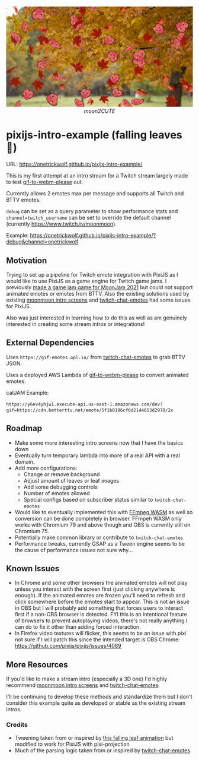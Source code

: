 <p align="center">
    <img src=".github/pixijs-intro-example.jpg">
    <br>
    <i>moon2CUTE</i>
</p>

# pixijs-intro-example (falling leaves 🍂)

URL: https://onetrickwolf.github.io/pixijs-intro-example/

This is my first attempt at an intro stream for a Twitch stream largely made to test [gif-to-webm-please](https://github.com/onetrickwolf/gif-to-webm-please) 
out.

Currently allows 2 emotes max per message and supports all Twitch and BTTV emotes.

`debug` can be set as a query parameter to show performance stats and `channel=twitch_username` can be set to 
override the default channel (currently https://www.twitch.tv/moonmoon).

Example: https://onetrickwolf.github.io/pixijs-intro-example/?debug&channel=onetrickwolf

## Motivation

Trying to set up a pipeline for Twitch emote integration with PixiJS as I would like to use PixiJS as a game engine 
for Twitch game jams. I previously [made a game jam game for MoonJam 2021](https://github.com/onetrickwolf/moonjam-2021-onetrickwolf) 
but could not support animated emotes or emotes from BTTV. Also the existing solutions used by existing [moonmoon intro 
screens](https://github.com/moonscreens/) and [twitch-chat-emotes](https://www.npmjs.com/package/twitch-chat-emotes) had some issues for PixiJS.

Also was just interested in learning how to do this as well as am genuinely interested in creating some stream intros or integrations!

## External Dependencies

Uses `https://gif-emotes.opl.io/` from [twitch-chat-emotes](https://github.com/CalebBabin/twitch-chat-emotes) to 
grab BTTV JSON.

Uses a deployed AWS Lambda of [gif-to-webm-please](https://github.com/onetrickwolf/gif-to-webm-please) to convert 
animated emotes.

catJAM Example: 
```
https://y6ev4yhjw1.execute-api.us-east-1.amazonaws.com/dev?gif=https://cdn.betterttv.net/emote/5f1b0186cf6d2144653d2970/2x
```

## Roadmap

- Make some more interesting intro screens now that I have the basics down
- Eventually turn temporary lambda into more of a real API with a real domain.
- Add more configurations:
  - Change or remove background
  - Adjust amount of leaves or leaf images
  - Add some debugging controls
  - Number of emotes allowed
  - Special configs based on subscriber status similar to `twitch-chat-emotes`
- Would like to eventually implemented this with [FFmpeg WASM](https://github.com/ffmpegwasm/ffmpeg.wasm) as well so
  conversion can be done completely in browser. FFmpeh WASM only works with Chromium 79 and above though and OBS is
  currently still on Chromium 75.
- Potentially make common library or contribute to `twitch-chat-emotes`
- Performance tweaks, currently GSAP as a Tween engine seems to be the cause of performance issues not sure why...

## Known Issues

- In Chrome and some other browsers the animated emotes will not play unless you interact with the screen first (just clicking anywhere is enough). If the animated emotes are frozen you'll need to refresh and click somewhere before the emotes start to appear. This is not an issue in OBS but I will probably add something that forces users to interact first if a non-OBS browser is detected. FYI this is an intentional feature of browsers to prevent autoplaying videos, there's not really anything I can do to fix it other than adding forced interaction.
- In Firefox video textures will flicker, this seems to be an issue with pixi not sure if I will patch this since the intended target is OBS Chrome: https://github.com/pixijs/pixijs/issues/4089

## More Resources

If you'd like to make a stream intro (especially a 3D one) I'd highly recommend [moonmoon intro screens](https://github.com/moonscreens/) and [twitch-chat-emotes](https://www.npmjs.com/package/twitch-chat-emotes).

I'll be continuing to develop these methods and standardize them but I don't consider this example quite as 
developed or stable as the existing stream intros.

### Credits

- Tweening taken from or inspired by [this falling leaf animation](https://codepen.io/MAW/pen/KdmwMb) but 
  modified to work 
  for PixiJS with pixi-projection
- Much of the parsing logic taken from or inspired by [twitch-chat-emotes](https://www.npmjs.com/package/twitch-chat-emotes)


